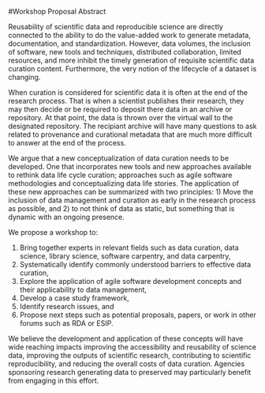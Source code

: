 #Workshop Proposal Abstract

Reusability of scientific data and reproducible science are directly connected to the ability to do the value-added work 
to generate metadata, documentation, and standardization. However, data volumes, the inclusion of software, new tools and 
techniques, distributed collaboration, limited resources, and more inhibit the timely generation of requisite scientific data 
curation content. Furthermore, the very notion of the lifecycle of a dataset is changing.

When curation is considered for scientific data it is often at the end of the research process. That is when a scientist publishes their research, they may then decide or be required to deposit there data in an archive or repository. At that point, the data is thrown over the virtual wall to the designated repository. The recipiant archive will have many questions to ask related to provenance and curational metadata that are much more difficult to answer at the end of the process. 

We argue that a new conceptualization of data curation needs to be developed. One that incorporates new tools and new approaches available to rethink data life cycle curation; approaches such as agile software methodologies and conceptualizing data life stories. The application of these new approaches can be summarized with two principles: 1) Move the inclusion of data management and curation as early in the research process as possible, and 2) to not think of data as static, but something that is dynamic with an ongoing presence.

We propose a workshop to: 

1. Bring together experts in relevant fields such as data curation, data science, library science, software carpentry, and data carpentry, 
2. Systematically identify commonly understood barriers to effective data curation, 
3. Explore the application of agile software development concepts and their applicability to data management, 
4. Develop a case study framework, 
5. Identify research issues, and 
6. Propose next steps such as potential proposals, papers, or work in other forums such as RDA or ESIP.

We believe the development and application of these concepts will have wide reaching impacts improving the accessibility and reusability of science data, improving the outputs of scientific research, contributing to scientific reproducibility, and reducing the overall costs of data curation. Agencies sponsoring research generating data to preserved may particularly benefit from engaging in this effort.

